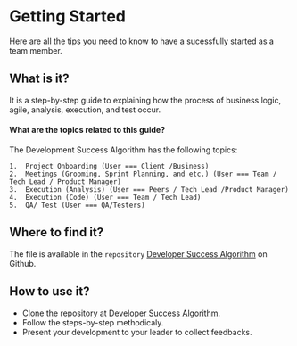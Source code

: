 # Getting Started

Here are all the tips you need to know to have a sucessfully started as a team member.

## What is it?

It is a step-by-step guide to explaining how the process of business logic, agile, analysis, execution, and test occur.

#### What are the topics related to this guide?

The Development Success Algorithm has the following topics:

```
1.  Project Onboarding (User === Client /Business)
2.  Meetings (Grooming, Sprint Planning, and etc.) (User === Team / Tech Lead / Product Manager)
3.  Execution (Analysis) (User === Peers / Tech Lead /Product Manager)
4.  Execution (Code) (User === Team / Tech Lead)
5.  QA/ Test (User === QA/Testers)
```

## Where to find it?

The file is available in the `repository` [Developer Success Algorithm](https://github.com/codedavinci/dev-success-algorithm) on Github.

## How to use it?

- Clone the repository at [Developer Success Algorithm](https://github.com/codedavinci/dev-success-algorithm).
- Follow the steps-by-step methodicaly.
- Present your development to your leader to collect feedbacks.
